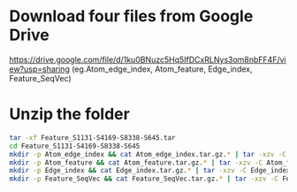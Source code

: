 # Download four files from Google Drive 
https://drive.google.com/file/d/1ku0BNuzc5Hq5IfDCxRLNys3om8nbFF4F/view?usp=sharing
(eg.Atom_edge_index, Atom_feature, Edge_index, Feature_SeqVec)

# Unzip the folder
```bash
tar -xf Feature_S1131-S4169-S8338-S645.tar
cd Feature_S1131-S4169-S8338-S645
mkdir -p Atom_edge_index && cat Atom_edge_index.tar.gz.* | tar -xzv -C Atom_edge_index
mkdir -p Atom_feature && cat Atom_feature.tar.gz.* | tar -xzv -C Atom_feature
mkdir -p Edge_index && cat Edge_index.tar.gz.* | tar -xzv -C Edge_index
mkdir -p Feature_SeqVec && cat Feature_SeqVec.tar.gz.* | tar -xzv -C Feature_SeqVec
```



